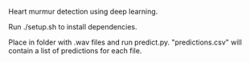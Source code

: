 Heart murmur detection using deep learning.

Run ./setup.sh to install dependencies.

Place in folder with .wav files and run predict.py. "predictions.csv" will contain a list of predictions for each file.

